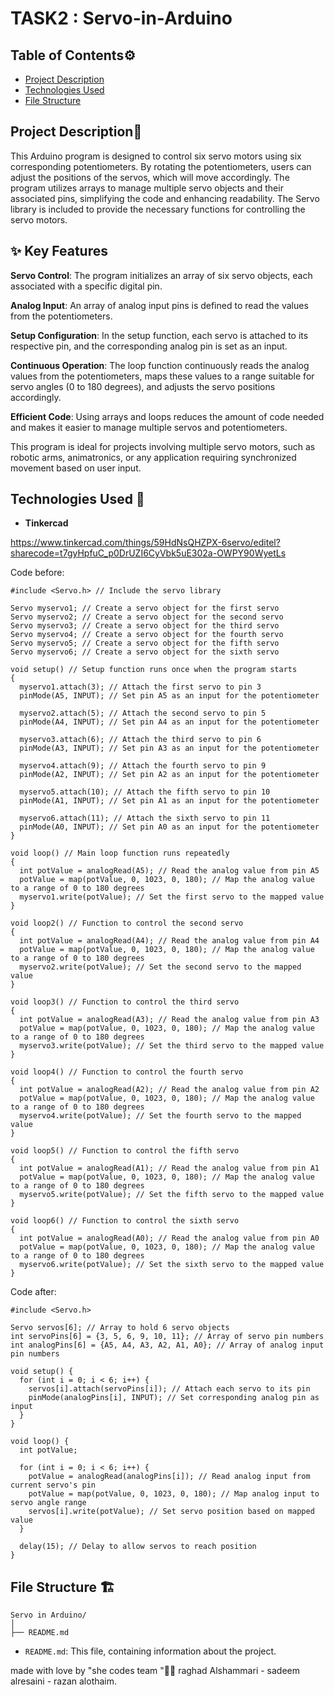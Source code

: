 # TASK2 : Servo-in-Arduino

## Table of Contents⚙️
- [Project Description](#project-description)
- [Technologies Used](#technologies-used)
- [File Structure](#file-structure)

## Project Description📝
This Arduino program is designed to control six servo motors using six corresponding potentiometers. By rotating the potentiometers, users can adjust the positions of the servos, which will move accordingly. The program utilizes arrays to manage multiple servo objects and their associated pins, simplifying the code and enhancing readability. The Servo library is included to provide the necessary functions for controlling the servo motors.

## ✨ Key Features
**Servo Control**: The program initializes an array of six servo objects, each associated with a specific digital pin.

**Analog Input**: An array of analog input pins is defined to read the values from the potentiometers.

**Setup Configuration**: In the setup function, each servo is attached to its respective pin, and the corresponding analog pin is set as an input.

**Continuous Operation**: The loop function continuously reads the analog values from the potentiometers, maps these values to a range suitable for servo angles (0 to 180 degrees), and adjusts the servo positions accordingly.

**Efficient Code**: Using arrays and loops reduces the amount of code needed and makes it easier to manage multiple servos and potentiometers.

This program is ideal for projects involving multiple servo motors, such as robotic arms, animatronics, or any application requiring synchronized movement based on user input.

## Technologies Used 🔧

- **Tinkercad**

https://www.tinkercad.com/things/59HdNsQHZPX-6servo/editel?sharecode=t7gyHpfuC_p0DrUZI6CyVbk5uE302a-OWPY90WyetLs

Code before:
```
#include <Servo.h> // Include the servo library

Servo myservo1; // Create a servo object for the first servo
Servo myservo2; // Create a servo object for the second servo
Servo myservo3; // Create a servo object for the third servo
Servo myservo4; // Create a servo object for the fourth servo
Servo myservo5; // Create a servo object for the fifth servo
Servo myservo6; // Create a servo object for the sixth servo

void setup() // Setup function runs once when the program starts
{
  myservo1.attach(3); // Attach the first servo to pin 3
  pinMode(A5, INPUT); // Set pin A5 as an input for the potentiometer

  myservo2.attach(5); // Attach the second servo to pin 5
  pinMode(A4, INPUT); // Set pin A4 as an input for the potentiometer

  myservo3.attach(6); // Attach the third servo to pin 6
  pinMode(A3, INPUT); // Set pin A3 as an input for the potentiometer

  myservo4.attach(9); // Attach the fourth servo to pin 9
  pinMode(A2, INPUT); // Set pin A2 as an input for the potentiometer

  myservo5.attach(10); // Attach the fifth servo to pin 10
  pinMode(A1, INPUT); // Set pin A1 as an input for the potentiometer

  myservo6.attach(11); // Attach the sixth servo to pin 11
  pinMode(A0, INPUT); // Set pin A0 as an input for the potentiometer
}

void loop() // Main loop function runs repeatedly
{
  int potValue = analogRead(A5); // Read the analog value from pin A5
  potValue = map(potValue, 0, 1023, 0, 180); // Map the analog value to a range of 0 to 180 degrees
  myservo1.write(potValue); // Set the first servo to the mapped value
} 

void loop2() // Function to control the second servo
{ 
  int potValue = analogRead(A4); // Read the analog value from pin A4
  potValue = map(potValue, 0, 1023, 0, 180); // Map the analog value to a range of 0 to 180 degrees
  myservo2.write(potValue); // Set the second servo to the mapped value
}

void loop3() // Function to control the third servo
{ 
  int potValue = analogRead(A3); // Read the analog value from pin A3
  potValue = map(potValue, 0, 1023, 0, 180); // Map the analog value to a range of 0 to 180 degrees
  myservo3.write(potValue); // Set the third servo to the mapped value
}

void loop4() // Function to control the fourth servo
{ 
  int potValue = analogRead(A2); // Read the analog value from pin A2
  potValue = map(potValue, 0, 1023, 0, 180); // Map the analog value to a range of 0 to 180 degrees
  myservo4.write(potValue); // Set the fourth servo to the mapped value
}

void loop5() // Function to control the fifth servo
{ 
  int potValue = analogRead(A1); // Read the analog value from pin A1
  potValue = map(potValue, 0, 1023, 0, 180); // Map the analog value to a range of 0 to 180 degrees
  myservo5.write(potValue); // Set the fifth servo to the mapped value
}

void loop6() // Function to control the sixth servo
{ 
  int potValue = analogRead(A0); // Read the analog value from pin A0
  potValue = map(potValue, 0, 1023, 0, 180); // Map the analog value to a range of 0 to 180 degrees
  myservo6.write(potValue); // Set the sixth servo to the mapped value
}

```
Code after:
```
#include <Servo.h>

Servo servos[6]; // Array to hold 6 servo objects
int servoPins[6] = {3, 5, 6, 9, 10, 11}; // Array of servo pin numbers
int analogPins[6] = {A5, A4, A3, A2, A1, A0}; // Array of analog input pin numbers

void setup() {
  for (int i = 0; i < 6; i++) {
    servos[i].attach(servoPins[i]); // Attach each servo to its pin
    pinMode(analogPins[i], INPUT); // Set corresponding analog pin as input
  }
}

void loop() {
  int potValue;

  for (int i = 0; i < 6; i++) {
    potValue = analogRead(analogPins[i]); // Read analog input from current servo's pin
    potValue = map(potValue, 0, 1023, 0, 180); // Map analog input to servo angle range
    servos[i].write(potValue); // Set servo position based on mapped value
  }

  delay(15); // Delay to allow servos to reach position
}

```
## File Structure 🏗️

```
Servo in Arduino/
│
├── README.md
```

- `README.md`: This file, containing information about the project.

made with love by "she codes team "🤍😄
raghad Alshammari - sadeem alresaini - razan alothaim.


